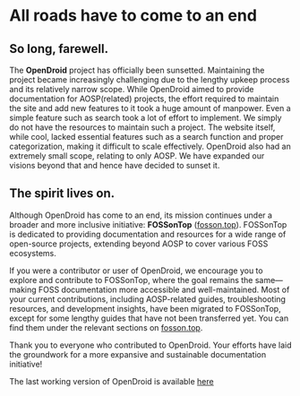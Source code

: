# All roads have to come to an end

## So long, farewell.

The **OpenDroid** project has officially been sunsetted. Maintaining the project became increasingly challenging due to the lengthy upkeep process and its relatively narrow scope. While OpenDroid aimed to provide documentation for AOSP(related) projects, the effort required to maintain the site and add new features to it took a huge amount of manpower. Even a simple feature such as search took a lot of effort to implement. We simply do not have the resources to maintain such a project. The website itself, while cool, lacked essential features such as a search function and proper categorization, making it difficult to scale effectively. OpenDroid also had an extremely small scope, relating to only AOSP. We have expanded our visions beyond that and hence have decided to sunset it.

## The spirit lives on.

Although OpenDroid has come to an end, its mission continues under a broader and more inclusive initiative: **FOSSonTop** ([fosson.top](https://fosson.top)). FOSSonTop is dedicated to providing documentation and resources for a wide range of open-source projects, extending beyond AOSP to cover various FOSS ecosystems.

If you were a contributor or user of OpenDroid, we encourage you to explore and contribute to FOSSonTop, where the goal remains the same—making FOSS documentation more accessible and well-maintained. Most of your current contributions, including AOSP-related guides, troubleshooting resources, and development insights, have been migrated to FOSSonTop, except for some lengthy guides that have not been transferred yet. You can find them under the relevant sections on [fosson.top](https://fosson.top).

Thank you to everyone who contributed to OpenDroid. Your efforts have laid the groundwork for a more expansive and sustainable documentation initiative!

The last working version of OpenDroid is available [here](https://edf60947.opendroid-web.pages.dev/)
